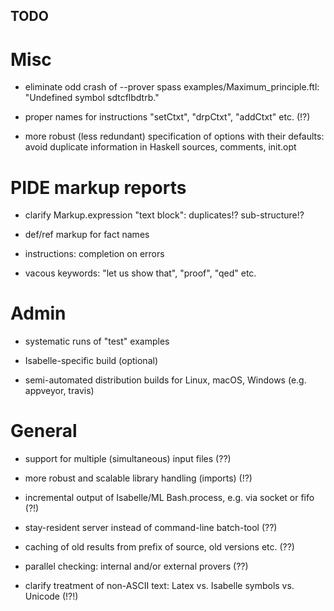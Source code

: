 ## TODO ##

# Misc #

* eliminate odd crash of --prover spass examples/Maximum_principle.ftl:
  "Undefined symbol sdtcflbdtrb."

* proper names for instructions "setCtxt", "drpCtxt", "addCtxt" etc. (!?)

* more robust (less redundant) specification of options with their defaults:
  avoid duplicate information in Haskell sources, comments, init.opt


# PIDE markup reports #

* clarify Markup.expression "text block": duplicates!? sub-structure!?

* def/ref markup for fact names

* instructions: completion on errors

* vacous keywords: "let us show that", "proof", "qed" etc.


# Admin #

* systematic runs of "test" examples

* Isabelle-specific build (optional)

* semi-automated distribution builds for Linux, macOS, Windows
  (e.g. appveyor, travis)


# General #

* support for multiple (simultaneous) input files (??)

* more robust and scalable library handling (imports) (!?)

* incremental output of Isabelle/ML Bash.process, e.g. via socket or fifo (?!)

* stay-resident server instead of command-line batch-tool (??)

* caching of old results from prefix of source, old versions etc. (??)

* parallel checking: internal and/or external provers (??)

* clarify treatment of non-ASCII text: Latex vs. Isabelle symbols vs. Unicode (!?!)
